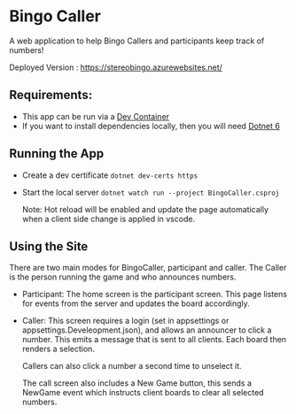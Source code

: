 # Bingo Caller

A web application to help Bingo Callers and participants keep track of numbers!

Deployed Version : https://stereobingo.azurewebsites.net/

## Requirements:

- This app can be run via a [Dev Container](https://code.visualstudio.com/docs/devcontainers/containers)
- If you want to install dependencies locally, then you will need [Dotnet 6](https://dotnet.microsoft.com/en-us/download/dotnet/6.0)

## Running the App

- Create a dev certificate `dotnet dev-certs https`
- Start the local server `dotnet watch run --project BingoCaller.csproj`

  Note: Hot reload will be enabled and update the page automatically when a client side change is applied in vscode.

## Using the Site

There are two main modes for BingoCaller, participant and caller. The Caller is the person running the game and who announces numbers.

- Participant: 
  The home screen is the participant screen. This page listens for events from the server and updates the board accordingly.
- Caller: 
  This screen requires a login (set in appsettings or appsettings.Develeopment.json), and allows an announcer to click a number. This emits a message that is sent to all clients. Each board then renders a selection. 

  Callers can also click a number a second time to unselect it.

  The call screen also includes a New Game button, this sends a NewGame event which instructs client boards to clear all selected numbers.
